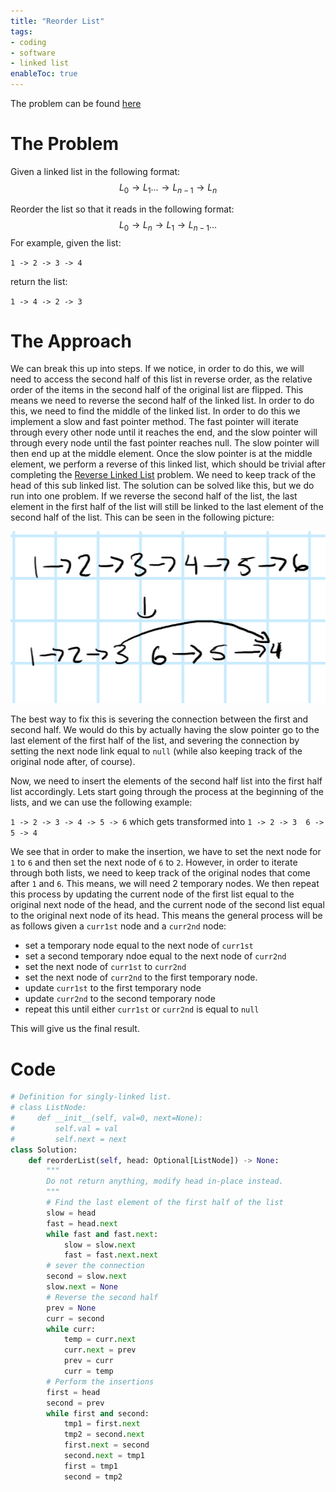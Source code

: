```yaml
---
title: "Reorder List"
tags:
- coding
- software
- linked list
enableToc: true
---
```


The problem can be found [here](https://leetcode.com/problems/reorder-list/)

# The Problem
Given a linked list in the following format:
$$L_0 \rightarrow L_1 \dots \rightarrow L_{n-1} \rightarrow L_{n}$$

Reorder the list so that it reads in the following format:
$$L_0 \rightarrow L_{n} \rightarrow L_{1} \rightarrow L_{n-1} \dots$$
For example, given the list:

`1 -> 2 -> 3 -> 4`

return the list:

`1 -> 4 -> 2 -> 3`

# The Approach
We can break this up into steps. If we notice, in order to do this, we will need to access the second half of this list in reverse order, as the relative order of the items in the second half of the original list are flipped. This means we need to reverse the second half of the linked list. In order to do this, we need to find the middle of the linked list. In order to do this we implement a slow and fast pointer method. The fast pointer will iterate through every other node until it reaches the end, and the slow pointer will through every node until the fast pointer reaches null. The slow pointer will then end up at the middle element. Once the slow pointer is at the middle element, we perform a reverse of this linked list, which should be trivial after completing the [Reverse Linked List](https://leetcode.com/problems/reverse-linked-list/) problem. We need to keep track of the head of this sub linked list. The solution can be solved like this, but we do run into one problem. If we reverse the second half of the list, the last element in the first half of the list will still be linked to the last element of the second half of the list. This can be seen in the following picture:

![LinkedList](images/LinkedList.png)

The best way to fix this is severing the connection between the first and second half. We would do this by actually having the slow pointer go to the last element of the first half of the list, and severing the connection by setting the next node link equal to `null` (while also keeping track of the original node after, of course).

Now, we need to insert the elements of the second half list into the first half list accordingly. Lets start going through the process at the beginning of the lists, and we can use the following example:

`1 -> 2 -> 3 -> 4 -> 5 -> 6` which gets transformed into `1 -> 2 -> 3  6 -> 5 -> 4`

We see that in order to make the insertion, we have to set the next node for `1` to `6` and then set the next node of `6` to `2`. However, in order to iterate through both lists, we need to keep track of the original nodes that come after `1` and `6`. This means, we will need 2 temporary nodes. We then repeat this process by updating the current node of the first list equal to the original next node of the head, and the current node of the second list equal to the original next node of its head. This means the general process will be as follows given a `curr1st` node and a `curr2nd` node:
- set a temporary node equal to the next node of `curr1st`
- set a second temporary ndoe equal to the next node of `curr2nd`
- set the next node of `curr1st` to `curr2nd`
- set the next node of `curr2nd` to the first temporary node.
- update `curr1st` to the first temporary node
- update `curr2nd` to the second temporary node
- repeat this until either `curr1st` or `curr2nd` is equal to `null`

This will give us the final result.

# Code
```py
# Definition for singly-linked list.
# class ListNode:
#     def __init__(self, val=0, next=None):
#         self.val = val
#         self.next = next
class Solution:
    def reorderList(self, head: Optional[ListNode]) -> None:
        """
        Do not return anything, modify head in-place instead.
        """
        # Find the last element of the first half of the list
        slow = head
        fast = head.next
        while fast and fast.next:
            slow = slow.next
            fast = fast.next.next
        # sever the connection
        second = slow.next
        slow.next = None
        # Reverse the second half
        prev = None
        curr = second
        while curr:
            temp = curr.next
            curr.next = prev
            prev = curr
            curr = temp
        # Perform the insertions
        first = head
        second = prev
        while first and second:
            tmp1 = first.next
            tmp2 = second.next
            first.next = second
            second.next = tmp1
            first = tmp1
            second = tmp2
```
